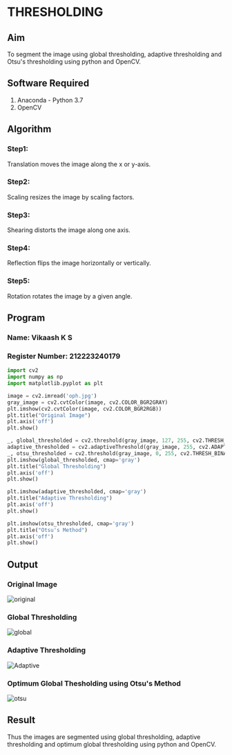 # THRESHOLDING
## Aim
To segment the image using global thresholding, adaptive thresholding and Otsu's thresholding using python and OpenCV.

## Software Required
1. Anaconda - Python 3.7
2. OpenCV

## Algorithm
### Step1:
Translation moves the image along the x or y-axis.

### Step2:
Scaling resizes the image by scaling factors.

### Step3:
Shearing distorts the image along one axis.

### Step4:
Reflection flips the image horizontally or vertically.

### Step5:
Rotation rotates the image by a given angle.


## Program
### Name: Vikaash K S
### Register Number: 212223240179
```python
import cv2
import numpy as np
import matplotlib.pyplot as plt

image = cv2.imread('oph.jpg') 
gray_image = cv2.cvtColor(image, cv2.COLOR_BGR2GRAY)
plt.imshow(cv2.cvtColor(image, cv2.COLOR_BGR2RGB))  
plt.title("Original Image")
plt.axis('off')
plt.show()

_, global_thresholded = cv2.threshold(gray_image, 127, 255, cv2.THRESH_BINARY)
adaptive_thresholded = cv2.adaptiveThreshold(gray_image, 255, cv2.ADAPTIVE_THRESH_GAUSSIAN_C, cv2.THRESH_BINARY, 11, 2)
_, otsu_thresholded = cv2.threshold(gray_image, 0, 255, cv2.THRESH_BINARY + cv2.THRESH_OTSU)
plt.imshow(global_thresholded, cmap='gray')
plt.title("Global Thresholding")
plt.axis('off')
plt.show()

plt.imshow(adaptive_thresholded, cmap='gray')
plt.title("Adaptive Thresholding")
plt.axis('off')
plt.show()

plt.imshow(otsu_thresholded, cmap='gray')
plt.title("Otsu's Method")
plt.axis('off')
plt.show()
```
## Output
### Original Image
![original ](https://github.com/user-attachments/assets/816a06e8-2ce9-43bc-a7a5-7e98a53f6176)

### Global Thresholding
![global](https://github.com/user-attachments/assets/678b5f68-9899-47d1-aaa3-d949e3205d05)


### Adaptive Thresholding
![Adaptive](https://github.com/user-attachments/assets/b3db81ea-b26f-47cc-b688-c4d95d46b4b2)


### Optimum Global Thesholding using Otsu's Method
![otsu](https://github.com/user-attachments/assets/802a1c52-1d37-41b0-87e1-219642dedc1b)


## Result
Thus the images are segmented using global thresholding, adaptive thresholding and optimum global thresholding using python and OpenCV.
